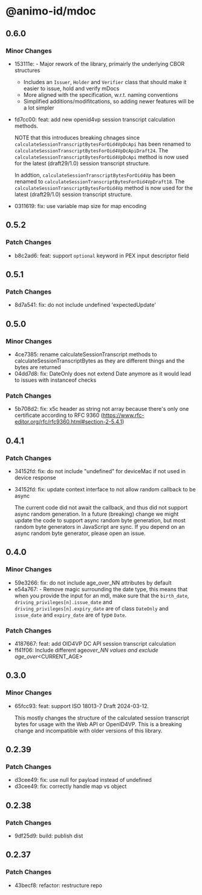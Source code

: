 # @animo-id/mdoc

## 0.6.0

### Minor Changes

- 153111e: - Major rework of the library, primairly the underlying CBOR structures
  - Includes an `Issuer`, `Holder` and `Verifier` class that should make it easier to issue, hold and verify mDocs
  - More aligned with the specification, w.r.t. naming conventions
  - Simplified additions/modifitcations, so adding newer features will be a lot simpler
- fd7cc00: feat: add new openid4vp session transcript calculation methods.

  NOTE that this introduces breaking chnages since `calculateSessionTranscriptBytesForOid4VpDcApi` has been renamed to `calculateSessionTranscriptBytesForOid4VpDcApiDraft24`. The `calculateSessionTranscriptBytesForOid4VpDcApi` method is now used for the latest (draft29/1.0) session transcript structure.

  In addtion, `calculateSessionTranscriptBytesForOid4Vp` has been renamed to `calculateSessionTranscriptBytesForOid4VpDraft18`. The `calculateSessionTranscriptBytesForOid4Vp` method is now used for the latest (draft29/1.0) session transcript structure.

- 0311619: fix: use variable map size for map encoding

## 0.5.2

### Patch Changes

- b8c2ad6: feat: support `optional` keyword in PEX input descriptor field

## 0.5.1

### Patch Changes

- 8d7a541: fix: do not include undefined 'expectedUpdate'

## 0.5.0

### Minor Changes

- 4ce7385: rename calculateSessionTranscript methods to calculateSessionTranscriptBytes as they are different things and the bytes are returned
- 04dd7d8: fix: DateOnly does not extend Date anymore as it would lead to issues with instanceof checks

### Patch Changes

- 5b708d2: fix: x5c header as string not array because there's only one certificate according to RFC 9360 (https://www.rfc-editor.org/rfc/rfc9360.html#section-2-5.4.1)

## 0.4.1

### Patch Changes

- 34152fd: fix: do not include "undefined" for deviceMac if not used in device response
- 34152fd: fix: update context interface to not allow random callback to be async

  The current code did not await the callback, and thus did not support async random generation. In a future (breaking) change we might update the code to support async random byte generation, but most random byte generators in JavaScript are sync. If you depend on an async random byte generator, please open an issue.

## 0.4.0

### Minor Changes

- 59e3266: fix: do not include age_over_NN attributes by default
- e54a767: - Remove magic surrounding the date type, this means that when you provide the input for an mdl, make sure that the `birth_date`, `driving_privileges[n].issue_date` and `driving_privileges[n].expiry_date` are of class `DateOnly` and `issue_date` and `expiry_date` are of type `Date`.

### Patch Changes

- 4187667: feat: add OID4VP DC API session transcript calculation
- ff41f06: Include different age*over_NN values and exclude age_over*<CURRENT_AGE>

## 0.3.0

### Minor Changes

- 65fcc93: feat: support ISO 18013-7 Draft 2024-03-12.

  This mostly changes the structure of the calculated session transcript bytes for usage with the Web API or OpenID4VP. This is a breaking change and incompatible with older versions of this library.

## 0.2.39

### Patch Changes

- d3cee49: fix: use null for payload instead of undefined
- d3cee49: fix: correctly handle map vs object

## 0.2.38

### Patch Changes

- 9df25d9: build: publish dist

## 0.2.37

### Patch Changes

- 43becf8: refactor: restructure repo
